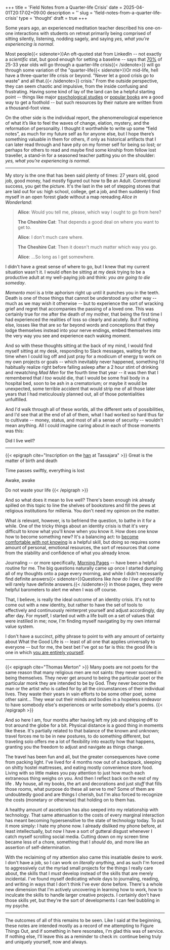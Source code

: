 +++
title = 'Field Notes from a Quarter-life Crisis'
date = 2025-04-01T20:17:02+09:00
description = ''
slug = 'field-notes-from-a-quarter-life-crisis'
type = 'thought'
draft = true
+++

Some years ago, an experienced meditation teacher described his one-on-one
interactions with students on retreat primarily being comprised of sitting
silently, listening, nodding sagely, and saying _yes, what you’re experiencing
is normal_.

Most people{{< sidenote>}}An oft-quoted stat from LinkedIn -- not exactly a
_scientific_ stat, but good enough for setting a baseline -- says that
[70%](https://news.linkedin.com/2017/11/new-linkedin-research-shows-75-percent-of-25-33-year-olds-have-e)
of 25-33 year olds will go through a quarter-life crisis{{< /sidenote>}} will go
through some variation of the "quarter-life{{< sidenote>}}Or mid-life, hell have
a three-quarter life crisis or beyond. "Never let a good crisis go to waste" and
all that.{{< /sidenote>}} crisis." From the outside perspective, they can seem
chaotic and impulsive, from the inside confusing and frustrating. Having some
kind of lay of the land can be a helpful starting point -- things like major
[psychological studies](https://eprints.bbk.ac.uk/id/eprint/6706/2/6706.pdf) or
[popular books](https://bookshop.org/p/books/designing-your-life-how-to-build-a-well-lived-joyful-life-dave-evans/8574377)
are a good way to get a foothold -- but such resources by their nature are
written from a thousand-foot view.

On the other side is the individual report, the phenomenological experience of
what it’s like to feel the waves of change, elation, mystery, and the
reformation of personality. I thought it worthwhile to write up some “field
notes”, as much for my future self as for anyone else, but I hope there’s
something valuable in them for others, if only as historical artifacts that I
can later read through and have pity on my former self for being so lost; or
perhaps for others to read and maybe find some kinship from fellow lost
traveller, a stand-in for a seasoned teacher patting you on the shoulder: _yes,
what you're experiencing is normal_.

---

My story is the one that has been said plenty of times: 27 years old, good job,
good money, had mostly figured out how to Be an Adult. Conventional success, you
get the picture. It's the last in the set of stepping stones that are laid out
for us: high school, college, get a job, and then suddenly I find myself in an
open forest glade without a map rereading _Alice in Wonderland_:

> **Alice**: Would you tell me, please, which way I ought to go from here?
>
> **The Cheshire Cat**: That depends a good deal on where you want to get to.
>
> **Alice**: I don't much care where.
>
> **The Cheshire Cat**: Then it doesn't much matter which way you go.
>
> **Alice**: ...So long as I get somewhere.

I didn't have a great sense of where to go, but I knew that my current situation
wasn't it. I would often be sitting at my desk trying to be a productive adult
at my well-paying job and think: _you are going to die someday_.

_Memento mori_ is a trite aphorism right up until it punches you in the teeth.
Death is one of those things that cannot be understood any other way -- much as
we may wish it otherwise -- but to experience the sort of wracking grief and
regret that accompanies the passing of a loved one. This was certainly true for
me after the death of my mother, that being the first time I had experienced the
realities of loss so clearly and acutely. But if nothing else, losses like that
are so far beyond words and conceptions that they lodge themselves instead into
your nerve endings, embed themselves into the very way you see and experience
each waking moment.

And so with these thoughts sitting at the back of my mind, I would find myself
sitting at my desk, responding to Slack messages, waiting for the time when I
could log off and just pray for a modicum of energy to work on my own projects
or goals -- which inevitably never happened, something I’d habitually realize
right before falling asleep after a 2 hour stint of drinking and rewatching _Mad
Men_ for the fourth time that year -- it was then that I remembered that _I too_
would die, that I would be some frail body in a hospital bed, soon to be ash in
a crematorium; or maybe it would be unexpected, some terrible accident that
would strip me of all those later years that I had meticulously planned out, all
of those potentialities unfulfilled.

And I'd walk through all of these worlds, all the different sets of
possibilities, and I'd see that at the end of all of them, what I had worked so
hard thus far to cultivate -- money, status, and most of all a sense of security
-- wouldn't mean anything. All I could imagine caring about in each of those
moments was this:

Did I live well?

---

{{< epigraph cite="Inscription on the [han](https://blogs.sfzc.org/blog/2012/03/06/featured-photo-march-7/) at Tassajara" >}}
Great is the matter of birth and death

Time passes swiftly, everything is lost

Awake, awake

Do not waste your life {{< /epigraph >}}

And so what does it mean to live well? There's been enough ink already spilled
on this topic to line the shelves of bookstores and fill the pews at religious
institutions for millenia. You don't need my opinion on the matter.

What _is_ relevant, however, is to befriend the question, to bathe in it for a
while. One of the tricky things about an identity crisis is that it's very
difficult to know what you'll know when you know it. How does one know how to
become something new? It's a balancing act: to
[become comfortable with not knowing](/thoughts/being-a-grown-up) is a helpful
skill, but doing so requires some amount of personal, emotional resources, the
sort of resources that come from the stability and confidence of what you
already know.

Journaling -- or more specifically,
[Morning Pages](https://www.oliverburkeman.com/morningpages) -- have been a
helpful routine for me. The big questions naturally came up once I started
dumping all of my thoughts onto a page every morning, and while I didn't
necessarily find definite answers{{< sidenote>}}Questions like _how do I live a
good life_ will rarely have definite answers.{{< /sidenote>}} in those pages,
they were helpful barometers to alert me when I was off course.

That, I believe, is really the ideal outcome of an identity crisis. It's not to
come out with a new identity, but rather to have the set of tools to effectively
and continuously reinterpret yourself and adjust accordingly, day after day. For
myself, I started out with a life built on a set of values that were instilled
in me; now, I'm finding myself navigating by my own internal value system.

I don't have a succinct, pithy phrase to point to with any amount of certainty
about What the Good Life is -- least of all one that applies universally to
everyone -- but for me, the best bet I've got so far is this: the good life is
one in which
[you are entirely yourself](https://www.youtube.com/watch?v=YRVNTtyqmQA&t=103s).

---

{{< epigraph cite="Thomas Merton" >}} Many poets are not poets for the same
reason that many religious men are not saints: they never succeed in being
themselves. They never get around to being the particular poet or the particular
monk they are intended to be by God. They never become the man or the artist who
is called for by all the circumstances of their individual lives. They waste
their years in vain efforts to be some other poet, some other saint... They wear
out their minds and bodies in a hopeless endeavor to have somebody else's
experiences or write somebody else's poems. {{< /epigraph >}}

And so here I am, four months after having left my job and shipping off to trot
around the globe for a bit. Physical distance is a good thing in moments like
these. It's partially related to that balance of the known and unknown; travel
forces me to be in new postures, to do something different, but traveling solo
offers me a lot of flexibility into exactly how that happens, granting you the
freedom to adjust and navigate as things change.

The travel has been fun and all, but the greater consequences have come from
packing light. I've lived for 4 months now out of a backpack, sleeping on shitty
hostel mattresses, and eating mostly convenience store food. Living with so
little makes you pay attention to just how much each extraneous thing weighs on
you. And then I reflect back on the rest of my life . My house, all my books,
the art and decorations and just _stuff_ that fills those rooms, what purpose do
these all serve to me? Some of them are undoubtedly good and are things I
cherish, but I'm also forced to recognize the costs (monetary or otherwise) that
holding on to them has.

A healthy amount of asceticism has also seeped into my relationship with
technology. That same attenuation to the costs of every marginal interaction has
meant becoming hypersensitive to the state of technology today. To put it more
simply: I hate my phone now. I already disliked my phone before, at least
intellectually, but now I have a sort of gutteral disgust whenever I catch
myself scrolling social media. Cutting down on my screen time became less of a
chore, something that I _should_ do, and more like an assertion of
self-determination.

With the reclaiming of my attention also came this insatiable desire to _work_.
I don't have a job, so I can work on _literally anything_, and as such I'm
forced to aggressively cut the myriad small projects for the things I really
care about, the skills that I _must_ develop instead of the skills that are
merely incidental. I've found myself dedicating whole days to journaling,
reading, and writing in ways that I don't think I've ever done before. There's a
whole new dimension that I'm actively uncovering in learning how to work, how to
inculcate the skills to handle larger creative projects. I certainly don't have
those skills yet, but they're the sort of developments I can feel bubbling in my
psyche.

---

The outcomes of all of this remains to be seen. Like I said at the beginning,
these notes are intended mostly as a record of me attempting to Figure Things
Out, and if something in here resonates, I'm glad this was of service. If
nothing else, I'll leave this as a reminder to check in: continue being truly
and uniquely yourself, now and always.
